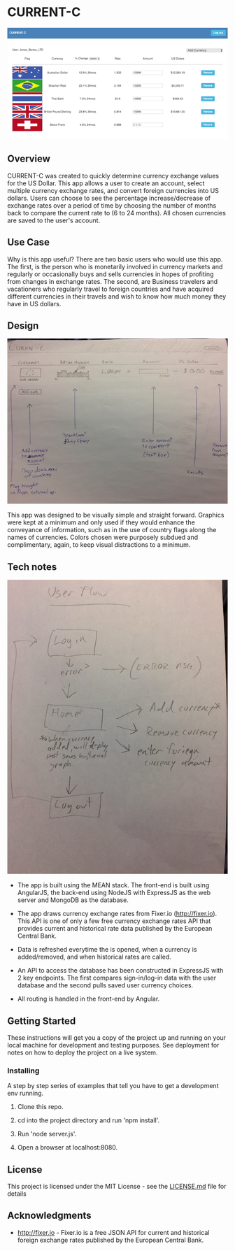 # CURRENT-C

![screenshot](/public/assets/screenshot4.png "screenshot")

## Overview

CURRENT-C was created to quickly determine currency exchange values for the US Dollar. This app allows a user to create an account, select multiple currency exchange rates, and convert foreign currencies into US dollars. Users can choose to see the percentage increase/decrease of exchange rates over a period of time by choosing the number of months back to compare the current rate to (6 to 24 months). All chosen currencies are saved to the user's account.

## Use Case

Why is this app useful? There are two basic users who would use this app. The first, is the person who is monetarily involved in currency markets and regularly or occasionally buys and sells currencies in hopes of profiting from changes in exchange rates. The second, are Business travelers and vacationers who regularly travel to foreign countries and have acquired different currencies in their travels and wish to know how much money they have in US dollars.

## Design

![screenshot](/public/assets/uidraw.png "UIdrawing")

This app was designed to be visually simple and straight forward. Graphics were kept at a minimum and only used if they would enhance the conveyance of information, such as in the use of country flags along the names of currencies. Colors chosen were purposely subdued and complimentary, again, to keep visual distractions to a minimum.

## Tech notes

![screenshot](/public/assets/uiflow.png "UIflow")

* The app is built using the MEAN stack. The front-end is built using AngularJS, the back-end using NodeJS with ExpressJS as the web server and MongoDB as the database.

* The app draws currency exchange rates from Fixer.io (http://fixer.io). This API is one of only a few free currency exchange rates API that provides current and historical rate data published by the European Central Bank.

* Data is refreshed everytime the is opened, when a currency is added/removed, and when historical rates are called.

* An API to access the database has been constructed in ExpressJS with 2 key endpoints. The first compares sign-in/log-in data with the user database and the second pulls saved user currency choices.

* All routing is handled in the front-end by Angular.

## Getting Started

These instructions will get you a copy of the project up and running on your local machine for development and testing purposes. See deployment for notes on how to deploy the project on a live system.

### Installing

A step by step series of examples that tell you have to get a development env running.

1. Clone this repo.

2. cd into the project directory and run 'npm install'.

4. Run 'node server.js'.

5. Open a browser at localhost:8080.


## License

This project is licensed under the MIT License - see the [LICENSE.md](LICENSE.md) file for details

## Acknowledgments

* http://fixer.io - Fixer.io is a free JSON API for current and historical foreign exchange rates published by the European Central Bank.
